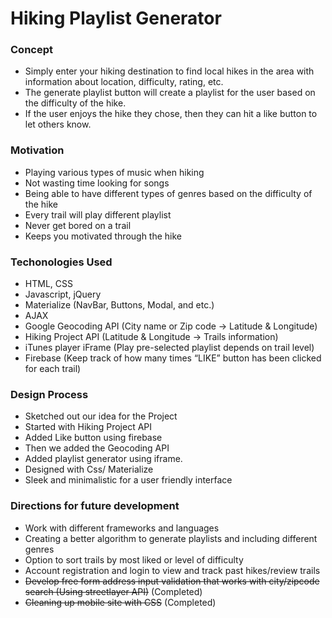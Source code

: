 # Hiking Playlist Generator

### Concept
* Simply enter your hiking destination to find local hikes in the area with information about location, difficulty, rating, etc.
* The generate playlist button will create a playlist for the user based on the difficulty of the hike. 
* If the user enjoys the hike they chose, then they can hit a like button to let others know.

### Motivation
* Playing various types of music when hiking
* Not wasting time looking for songs
* Being able to have different types of genres based on the difficulty of the hike
* Every trail will play different playlist
* Never get bored on a trail
* Keeps you motivated through the hike

### Techonologies Used
* HTML, CSS
* Javascript, jQuery
* Materialize (NavBar, Buttons, Modal, and etc.)
* AJAX
* Google Geocoding API (City name or Zip code -> Latitude & Longitude)
* Hiking Project API  (Latitude & Longitude -> Trails information)
* iTunes player iFrame (Play pre-selected playlist depends on trail level)
* Firebase (Keep track of how many times “LIKE” button has been clicked for each trail)

### Design Process
* Sketched out our idea for the Project
* Started with Hiking Project API  
* Added Like button using  firebase
* Then we added the Geocoding API
* Added playlist generator using iframe.
* Designed with Css/ Materialize
* Sleek and minimalistic for a user friendly interface

### Directions for future development
* Work with different frameworks and languages
* Creating a better algorithm to generate playlists and including different genres
* Option to  sort trails by most liked or level of difficulty
* Account registration and login to view and track past hikes/review trails
* ~~Develop free form address input validation that works with city/zipcode search (Using streetlayer API)~~ (Completed)
* ~~Cleaning up mobile site with CSS~~ (Completed)